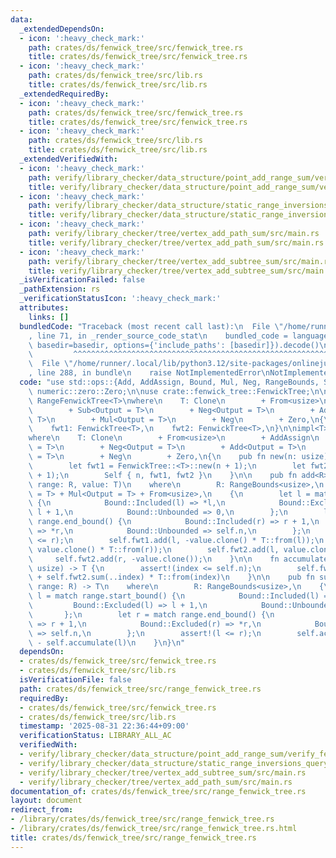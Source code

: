 ```yaml
---
data:
  _extendedDependsOn:
  - icon: ':heavy_check_mark:'
    path: crates/ds/fenwick_tree/src/fenwick_tree.rs
    title: crates/ds/fenwick_tree/src/fenwick_tree.rs
  - icon: ':heavy_check_mark:'
    path: crates/ds/fenwick_tree/src/lib.rs
    title: crates/ds/fenwick_tree/src/lib.rs
  _extendedRequiredBy:
  - icon: ':heavy_check_mark:'
    path: crates/ds/fenwick_tree/src/fenwick_tree.rs
    title: crates/ds/fenwick_tree/src/fenwick_tree.rs
  - icon: ':heavy_check_mark:'
    path: crates/ds/fenwick_tree/src/lib.rs
    title: crates/ds/fenwick_tree/src/lib.rs
  _extendedVerifiedWith:
  - icon: ':heavy_check_mark:'
    path: verify/library_checker/data_structure/point_add_range_sum/verify_fenwick_tree/src/main.rs
    title: verify/library_checker/data_structure/point_add_range_sum/verify_fenwick_tree/src/main.rs
  - icon: ':heavy_check_mark:'
    path: verify/library_checker/data_structure/static_range_inversions_query/src/main.rs
    title: verify/library_checker/data_structure/static_range_inversions_query/src/main.rs
  - icon: ':heavy_check_mark:'
    path: verify/library_checker/tree/vertex_add_path_sum/src/main.rs
    title: verify/library_checker/tree/vertex_add_path_sum/src/main.rs
  - icon: ':heavy_check_mark:'
    path: verify/library_checker/tree/vertex_add_subtree_sum/src/main.rs
    title: verify/library_checker/tree/vertex_add_subtree_sum/src/main.rs
  _isVerificationFailed: false
  _pathExtension: rs
  _verificationStatusIcon: ':heavy_check_mark:'
  attributes:
    links: []
  bundledCode: "Traceback (most recent call last):\n  File \"/home/runner/.local/lib/python3.12/site-packages/onlinejudge_verify/documentation/build.py\"\
    , line 71, in _render_source_code_stat\n    bundled_code = language.bundle(stat.path,\
    \ basedir=basedir, options={'include_paths': [basedir]}).decode()\n          \
    \         ^^^^^^^^^^^^^^^^^^^^^^^^^^^^^^^^^^^^^^^^^^^^^^^^^^^^^^^^^^^^^^^^^^^^^^^^^^^^^^^^^\n\
    \  File \"/home/runner/.local/lib/python3.12/site-packages/onlinejudge_verify/languages/rust.py\"\
    , line 288, in bundle\n    raise NotImplementedError\nNotImplementedError\n"
  code: "use std::ops::{Add, AddAssign, Bound, Mul, Neg, RangeBounds, Sub};\n\nuse\
    \ numeric::zero::Zero;\n\nuse crate::fenwick_tree::FenwickTree;\n\npub struct\
    \ RangeFenwickTree<T>\nwhere\n    T: Clone\n        + From<usize>\n        + AddAssign\n\
    \        + Sub<Output = T>\n        + Neg<Output = T>\n        + Add<Output =\
    \ T>\n        + Mul<Output = T>\n        + Neg\n        + Zero,\n{\n    n: usize,\n\
    \    fwt1: FenwickTree<T>,\n    fwt2: FenwickTree<T>,\n}\n\nimpl<T> RangeFenwickTree<T>\n\
    where\n    T: Clone\n        + From<usize>\n        + AddAssign\n        + Sub<Output\
    \ = T>\n        + Neg<Output = T>\n        + Add<Output = T>\n        + Mul<Output\
    \ = T>\n        + Neg\n        + Zero,\n{\n    pub fn new(n: usize) -> Self {\n\
    \        let fwt1 = FenwickTree::<T>::new(n + 1);\n        let fwt2 = FenwickTree::<T>::new(n\
    \ + 1);\n        Self { n, fwt1, fwt2 }\n    }\n\n    pub fn add<R>(&mut self,\
    \ range: R, value: T)\n    where\n        R: RangeBounds<usize>,\n        T: Neg<Output\
    \ = T> + Mul<Output = T> + From<usize>,\n    {\n        let l = match range.start_bound()\
    \ {\n            Bound::Included(l) => *l,\n            Bound::Excluded(l) =>\
    \ l + 1,\n            Bound::Unbounded => 0,\n        };\n        let r = match\
    \ range.end_bound() {\n            Bound::Included(r) => r + 1,\n            Bound::Excluded(r)\
    \ => *r,\n            Bound::Unbounded => self.n,\n        };\n        assert!(l\
    \ <= r);\n        self.fwt1.add(l, -value.clone() * T::from(l));\n        self.fwt1.add(r,\
    \ value.clone() * T::from(r));\n        self.fwt2.add(l, value.clone());\n   \
    \     self.fwt2.add(r, -value.clone());\n    }\n\n    fn accumulate(&self, index:\
    \ usize) -> T {\n        assert!(index <= self.n);\n        self.fwt1.sum(..index)\
    \ + self.fwt2.sum(..index) * T::from(index)\n    }\n\n    pub fn sum<R>(&self,\
    \ range: R) -> T\n    where\n        R: RangeBounds<usize>,\n    {\n        let\
    \ l = match range.start_bound() {\n            Bound::Included(l) => *l,\n   \
    \         Bound::Excluded(l) => l + 1,\n            Bound::Unbounded => 0,\n \
    \       };\n        let r = match range.end_bound() {\n            Bound::Included(r)\
    \ => r + 1,\n            Bound::Excluded(r) => *r,\n            Bound::Unbounded\
    \ => self.n,\n        };\n        assert!(l <= r);\n        self.accumulate(r)\
    \ - self.accumulate(l)\n    }\n}\n"
  dependsOn:
  - crates/ds/fenwick_tree/src/fenwick_tree.rs
  - crates/ds/fenwick_tree/src/lib.rs
  isVerificationFile: false
  path: crates/ds/fenwick_tree/src/range_fenwick_tree.rs
  requiredBy:
  - crates/ds/fenwick_tree/src/fenwick_tree.rs
  - crates/ds/fenwick_tree/src/lib.rs
  timestamp: '2025-08-31 22:36:44+09:00'
  verificationStatus: LIBRARY_ALL_AC
  verifiedWith:
  - verify/library_checker/data_structure/point_add_range_sum/verify_fenwick_tree/src/main.rs
  - verify/library_checker/data_structure/static_range_inversions_query/src/main.rs
  - verify/library_checker/tree/vertex_add_subtree_sum/src/main.rs
  - verify/library_checker/tree/vertex_add_path_sum/src/main.rs
documentation_of: crates/ds/fenwick_tree/src/range_fenwick_tree.rs
layout: document
redirect_from:
- /library/crates/ds/fenwick_tree/src/range_fenwick_tree.rs
- /library/crates/ds/fenwick_tree/src/range_fenwick_tree.rs.html
title: crates/ds/fenwick_tree/src/range_fenwick_tree.rs
---
```

